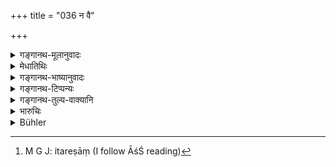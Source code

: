 +++
title = "036 न वै"

+++

<details><summary>गङ्गानथ-मूलानुवादः</summary>

Neither a girl, nor a youthful woman, nor a man of little learning, nor a fool, nor one distressed, nor one without the sacraments shall act as a ‘Hotṛ’ at the Agnihotra.—(36)
</details>

<details><summary>मेधातिथिः</summary>

अग्निहोत्रे ऋत्विग्वरणस्य समाम्नानात् "जुहुयाद् धावयेद् वा" (गोग् १.३.१४) इति स्त्रीपुंसयोर् अविसेषेण क्षीरहोतृताप्राप्तौ कन्यायुवत्योः प्रतिषेधः । एवम् आहुतिद्वयमात्रविधिज्ञस्य **अल्पविद्यस्य** **बालिशस्य** वा प्राप्तिः प्रतिषिध्यते । **आर्तो** व्याधिना । **असंस्कृतो** ऽनुपनीतः । 

- <u>एतच् चायुक्तम्</u> । श्रौते ह्य् अग्निहोत्रे "स्वयं पर्वणि जुहुयात् ऋत्विजाम् एक इतरं[^३३] कालम्" (आश्श् २.४.२–३) इति समाचरन्ति । न च स्त्रीणाम् आर्त्विज्यसंभवो ऽतो गृह्याग्निविषये कन्यायुवत्योः प्रतिषेधः, जातपुत्रायाः प्राप्त्यर्थ इति वर्णयन्ति । तथा चान्ये ऽपि सूत्रकाराः "कामं गृह्ये ऽग्नौ पत्नी जुहुयात् सायं प्रातर् होमौ" इति । 


[^३३]:
     M G J: itareṣāṃ (I follow ĀśŚ reading)

- <u>अन्ये</u> तु "वैतानकुशलः" (म्ध् ११.३७) इति वचनात्, त्रेताग्निविषयम् एवेदं मन्यन्ते । वितानो विहारः । स च श्रौतेष्व् अग्निषु संभवति । न च तत्र स्त्र्यादीनां प्राप्तिः, न त्व् अविदुषाम्, विशिष्टानाम् एव पुंसाम् आर्त्विज्यविधानात् । 

- <u>अतो</u> ऽग्निहोत्रग्रहणं सर्वकर्मणाम्, होतृग्रहणं च सर्वर्त्विजां प्रदर्शनार्थम् । अतः श्रुत्यर्थानुवादमात्रम् एषा स्मृतिः ॥ ११.३६ ॥
</details>

<details><summary>गङ्गानथ-भाष्यानुवादः</summary>

In connection with the appointing of the priests at the *Agnihotra* it
has been said,—‘one shall pour the libations or have it poured;’ and as
these words are applicable equally to the man and the woman, as being
entitled to the pouring of milk-offerings, the present text forbids it
in regard to girls and youthful women.

Similarly the possibility of such offerings being made by one who is
possessed of ‘*little learning*’—*i.e*., knows only the texts bearing on
the two oblations,—or by ‘*a fool*.’

‘*Distressed*’—by illness.

‘*Without sacraments*’—who has not been initiated.

Some people hold that this explanation of the text is not right. As
regards the *Śrauta* Agnihotra, the declaration is—‘on each *Parva day*
one shall pour the libations himself, or one of the priests shall do
it;’ there is no possibility for a woman ever acting as a ‘priest’;
hence the prohibition herein contained must pertain to ‘the girl and the
youthful woman,’—its purpose being to indicate the possibility of its
being done by a woman who has got a son. In support of this they quote
the following words of other Sūtra-writers—‘The wife may freely pour the
morning and evening libations in the domestic fire.’ Others again, on
the strength of what is said (in the next verse) regarding one being
‘skilled in the rituals,’ hold that the prohibition pertains to the
Three Fires (of the Śrauta ritual).

But as a matter of fact the term ‘*vitāna*’ (used in the next verse)
stands for ‘ritual’; and all this is performed only in *Śrauta* fires;
so that there is no possibility of either *women* or *unlearned* men.
performing these; specially as it has been laid down that only very
specially qualified persons should act as priests.

From all this it is clear that the term ‘*Agnihotra*’ here stands for
all kinds of rites, and the term ‘*hotṛ*’ for all classes of priests. So
that the present *Smṛti* is only a reiteration of what has been enjoined
in the Veda.—(36)
</details>

<details><summary>गङ्गानथ-टिप्पन्यः</summary>

See 2.172; 5.155; 9.18.
</details>

<details><summary>गङ्गानथ-तुल्य-वाक्यानि</summary>

**(verses 11.36-37)  
**

*Mahābhārata* (12.165.21-22).—(Same as Manu.)

*Gautama* (2.4).—‘One must not employ a child to offer oblations into
the fire or to make *Bali* offerings.'

*Āpastamba* (2.15.17-18).—‘A female shall not offer any oblations into
the fire; nor a child that has not been initiated.’

*Vaśiṣṭha* (2-6).—‘Hārīta quotes the following verse—“No religious rite
can be performed by a child before he has been girt with the sacred
girdle; since he is on a level with the Śūdra before he is born in the
Veda.’

\[See
above.—[2.72];
[5.155]
and
[9.18].\]
</details>

<details><summary>भारुचिः</summary>

कन्यादीनाम् अप्राप्तानां प्रतिषेधो ऽयम्, अग्निहोत्रादीनां सर्वकर्मणाम् अनुष्ठातृस्तुत्यर्थः । तत् पुनर् विचारणीयं युक्तायुक्ततया । एवं च सतीदम् आह ॥ ११.३५ ॥
</details>

<details><summary>Bühler</summary>

036	Neither a girl, nor a (married) young woman, nor a man of little learning, nor a fool, nor a man in great suffering, nor one uninitiated, shall offer an Agnihotra.
</details>
